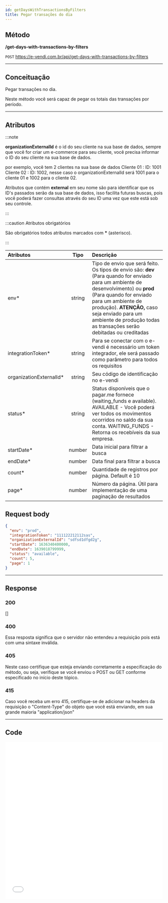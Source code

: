```yaml
---
id: getDaysWithTransactionsByFilters
title: Pegar transações do dia
---
```


## Método

**/get-days-with-transactions-by-filters**

`POST` https://e-vendi.com.br/api/get-days-with-transactions-by-filters

---

## Conceituação

Pegar transações no dia.

Neste método você será capaz de pegar os totais das transações por período.

---

## Atributos

:::note

**organizationExternalId** é o id do seu cliente na sua base de dados, sempre que você for criar um e-commerce para seu cliente, você precisa informar o ID do seu cliente na sua base de dados.

por exemplo, você tem 2 clientes na sua base de dados Cliente 01 : ID: 1001 Cliente 02 : ID: 1002, nesse caso o organizationExternalId será 1001 para o cliente 01 e 1002 para o cliente 02.

Atributos que contém **external** em seu nome são para identificar que os ID's passados serão da sua base de dados, isso facilita futuras buscas, pois você poderá fazer consultas através do seu ID uma vez que este está sob seu controle.

:::

:::caution Atributos obrigatórios

São obrigatórios todos atributos marcados com **\*** (asterisco).

:::

| Atributos | Tipo | Descrição |
| :-- | :-: | :-- |
| env\* | string | Tipo de envio que será feito. Os tipos de envio são: **dev** (Para quando for enviado para um ambiente de desenvolvimento) ou **prod** (Para quando for enviado para um ambiente de produção). **ATENÇÃO,** caso seja enviado para um ambiente de produção todas as transações serão debitadas ou creditadas |
| integrationToken\* | string | Para se conectar com o e-vendi é necessário um token integrador, ele será passado como parâmetro para todos os requisitos |
| organizationExternalId\* | string | Seu código de identificação no e-vendi |
| status\* | string | Status disponíveis que o pagar.me fornece (waiting_funds e available). AVAILABLE - Você poderá ver todos os movimentos ocorridos no saldo da sua conta. WAITING_FUNDS - Retorna os recebíveis da sua empresa. |
| startDate\* | number | Data inicial para filtrar a busca |
| endDate\* | number | Data final para filtrar a busca |
| count\* | number | Quantidade de registros por página. Default é 10 |
| page\* | number | Número da página. Útil para implementação de uma paginação de resultados |

## Request body

```json
{
  "env": "prod",
  "integrationToken": "111122212112sas",
  "organizationExternalId": "sdfsd1dfgd2g",
  "startDate": 1636340400000,
  "endDate": 1639018799999,
  "status": "available",
  "count": 5,
  "page": 1
}
```

---

## Response

### 200

[]

<!-- Atributos referentes ao pagar.me -->

<!-- Se o status for 'available' retornará: https://docs.pagar.me/v1/reference/histórico-das-operações

senão será a seguinte: https://docs.pagar.me/v1/reference/retornando-recebíveis

Para mais informações consulta a documentação do pagar.me v1 https://docs.pagar.me/v1/reference -->

### 400

Essa resposta significa que o servidor não entendeu a requisição pois está com uma sintaxe inválida.

### 405

Neste caso certifique que esteja enviando corretamente a especificação do método, ou seja, verifique se você enviou o POST ou GET conforme especificado no início deste tópico.

### 415

Caso você receba um erro 415, certifique-se de adicionar na headers da requisição o "Content-Type" do objeto que você está enviando, em sua grande maioria "application/json"

---

## Code

<iframe src="//api.apiembed.com/?source=https://raw.githubusercontent.com/e-vendi/e-vendi-docs/main/json-examples/getDaysWithTransactionsByFilters.json" frameborder="0" scrolling="no" width="100%" height="500px" seamless></iframe>
